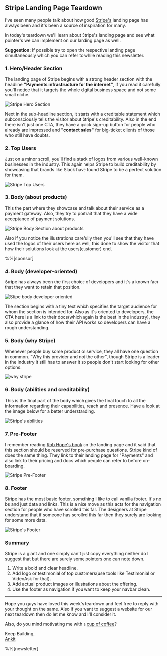 ## Stripe Landing Page Teardown

I've seen many people talk about how good  [Stripe's](https://stripe.com)  landing page has always been and it's been a source of inspiration for many.

In today's teardown we'll learn about Stripe's landing page and see what pointer's we can implement on our landing page as well.

**Suggestion:** If possible try to open the respective landing page simultaneously which you can refer to while reading this newsletter.

### 1. Hero/Header Section

The landing page of Stripe begins with a strong header section with the headline **"Payments infrastructure for the internet"**, if you read it carefully you'll notice that it targets the whole digital business space and not some small niche.

![Stripe Hero Section](https://cdn.hashnode.com/res/hashnode/image/upload/v1615061470435/SKLrvBxOru.png)

Next in the sub-headline section, it starts with a creditable statement which subconsciously tells the visitor about Stripe's creditability. Also in the end there isn't just one CTA, they have a quick sign-up button for people who already are impressed and **"contact sales"** for big-ticket clients of those who still have doubts.

### 2. Top Users

Just on a minor scroll, you'll find a stack of logos from various well-known businesses in the industry. This again helps Stripe to build creditability by showcasing that brands like Slack have found Stripe to be a perfect solution for them.

![Stripe Top Users](https://cdn.hashnode.com/res/hashnode/image/upload/v1615061661543/pxmXciB4Y.png)

### 3. Body (about products)

This the part where they showcase and talk about their service as a payment gateway. Also, they try to portrait that they have a wide acceptance of payment solutions.

![Stripe Body Section about products](https://cdn.hashnode.com/res/hashnode/image/upload/v1615061896564/d4LHKKNg9.png)

Also if you notice the illustrations carefully then you'll see that they have used the logos of their users here as well, this done to show the visitor that how their solutions look at the users(customer) end.

%%[sponsor]

### 4. Body (developer-oriented)

Stripe has always been the first choice of developers and it's a known fact that they want to retain that position.

![Stipe body developer oriented](https://cdn.hashnode.com/res/hashnode/image/upload/v1615062008520/vw3hE7VRc.png)

The section begins with a tiny text which specifies the target audience for whom the section is intended for. Also as it's oriented to developers, the CTA here is a link to their docs(which again is the best in the industry), they also provide a glance of how their API works so developers can have a rough understanding.

### 5. Body (why Stripe)

Whenever people buy some product or service, they all have one question in common. "Why this provider and not the other", though Stripe is a leader in the industry it still has to answer it so people don't start looking for other options.

![why stripe](https://cdn.hashnode.com/res/hashnode/image/upload/v1615062063374/9EG-lAoYQ.png)

### 6. Body (abilities and creditability)

This is the final part of the body which gives the final touch to all the information regarding their capabilities, reach and presence. Have a look at the image below for a better understanding.

![Stripe's abilities](https://cdn.hashnode.com/res/hashnode/image/upload/v1615062228937/SjLxjSY8Q.png)

### 7. Pre-Footer

I remember reading [Rob Hope's book](https://gumroad.com/a/561124467?offer_code=ankit) on the landing page and it said that this section should be reserved for pre-purchase questions. Stripe kind of does the same thing. They link to their landing page for "Payments" and also link to their pricing and docs which people can refer to before on-boarding.

![Stripe Pre-Footer](https://cdn.hashnode.com/res/hashnode/image/upload/v1615062381645/iDXK5ZKdI.png)

### 8. Footer

Stripe has the most basic footer, something I like to call vanilla footer. It's no bs and just data and links. This is a nice move as this acts for the navigation section for people who have scrolled this far. The designers at Stripe understand that if someone has scrolled this far then they surely are looking for some more data.

![Stripe's Footer](https://cdn.hashnode.com/res/hashnode/image/upload/v1615062471651/zB5OCCETB.png)

### Summary

Stripe is a giant and one simply can't just copy everything neither do I suggest that but there are surely some pointers one can note down.

1. Write a bold and clear headline.
2. Add logo or testimonial of top customers(use tools like Testimonial or VideoAsk for that).
3. Add actual product images or illustrations about the offering.
4. Use the footer as navigation if you want to keep your navbar clean.

<hr />

Hope you guys have loved this week's teardown and feel free to reply with your thought on the same. Also if you want to suggest a website for our next teardown then do let me know and I'll consider it.

Also, do you mind motivating me with a [cup of coffee](https://www.buymeacoffee.com/growthfyi)?

Keep Building,<br/>
[Ankit](https://twitter.com/Growthfyi) 

%%[newsletter]